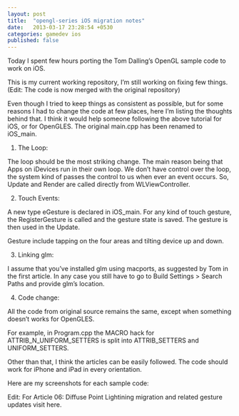 ```yaml
---
layout: post
title:  "opengl-series iOS migration notes"
date:   2013-03-17 23:28:54 +0530
categories: gamedev ios
published: false
---
```


Today I spent few hours porting the Tom Dalling’s OpenGL sample code to work on iOS.

This is my current working repository, I’m still working on fixing few things. (Edit: The code is now merged with the original repository)

Even though I tried to keep things as consistent as possible, but for some reasons I had to change the code at few places, here I’m listing the thoughts behind that. I think it would help someone following the above tutorial for iOS, or for OpenGLES. The original main.cpp has been renamed to iOS_main.

1. The Loop:

The loop should be the most striking change. The main reason being that Apps on iDevices run in their own loop. We don’t have control over the loop, the system kind of passes the control to us when ever an event occurs. So, Update and Render are called directly from WLViewController.

2. Touch Events:

A new type eGesture is declared in iOS_main. For any kind of touch gesture, the RegisterGesture is called and the gesture state is saved. The gesture is then used in the Update.

Gesture include tapping on the four areas and tilting device up and down.

3. Linking glm:

I assume that you’ve installed glm using macports, as suggested by Tom in the first article. In any case you still have to go to Build Settings > Search Paths and provide glm’s location.

4. Code change:

All the code from original source remains the same, except when something doesn’t works for OpenGLES.

For example, in Program.cpp the MACRO hack for ATTRIB_N_UNIFORM_SETTERS is split into ATTRIB_SETTERS and UNIFORM_SETTERS.

Other than that, I think the articles can be easily followed. The code should work for iPhone and iPad in every orientation.

Here are my screenshots for each sample code:

Edit:
For Article 06: Diffuse Point Lightining migration and related gesture updates visit here.